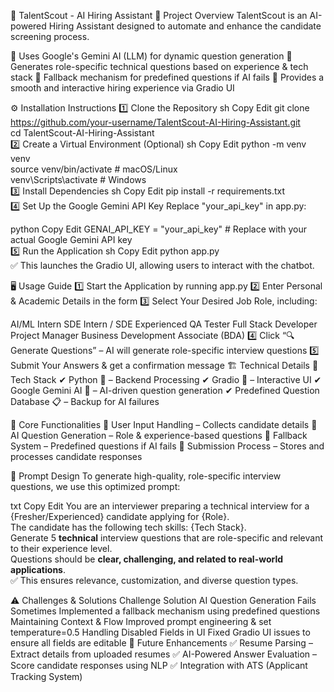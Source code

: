 🚀 TalentScout - AI Hiring Assistant
📌 Project Overview
TalentScout is an AI-powered Hiring Assistant designed to automate and enhance the candidate screening process.

🔹 Uses Google's Gemini AI (LLM) for dynamic question generation
🔹 Generates role-specific technical questions based on experience & tech stack
🔹 Fallback mechanism for predefined questions if AI fails
🔹 Provides a smooth and interactive hiring experience via Gradio UI

⚙️ Installation Instructions
1️⃣ Clone the Repository
sh
Copy
Edit
git clone https://github.com/your-username/TalentScout-AI-Hiring-Assistant.git  
cd TalentScout-AI-Hiring-Assistant  
2️⃣ Create a Virtual Environment (Optional)
sh
Copy
Edit
python -m venv venv  
source venv/bin/activate  # macOS/Linux  
venv\Scripts\activate  # Windows  
3️⃣ Install Dependencies
sh
Copy
Edit
pip install -r requirements.txt  
4️⃣ Set Up the Google Gemini API Key
Replace "your_api_key" in app.py:

python
Copy
Edit
GENAI_API_KEY = "your_api_key"  # Replace with your actual Google Gemini API key  
5️⃣ Run the Application
sh
Copy
Edit
python app.py  
✅ This launches the Gradio UI, allowing users to interact with the chatbot.

🖥️ Usage Guide
1️⃣ Start the Application by running app.py
2️⃣ Enter Personal & Academic Details in the form
3️⃣ Select Your Desired Job Role, including:

AI/ML Intern
SDE Intern / SDE Experienced
QA Tester
Full Stack Developer
Project Manager
Business Development Associate (BDA)
4️⃣ Click “🔍 Generate Questions” – AI will generate role-specific interview questions
5️⃣ Submit Your Answers & get a confirmation message
🏗 Technical Details
🔹 Tech Stack
✔ Python 🐍 – Backend Processing
✔ Gradio 🎨 – Interactive UI
✔ Google Gemini AI 🤖 – AI-driven question generation
✔ Predefined Question Database 📋 – Backup for AI failures

🔹 Core Functionalities
🔹 User Input Handling – Collects candidate details
🔹 AI Question Generation – Role & experience-based questions
🔹 Fallback System – Predefined questions if AI fails
🔹 Submission Process – Stores and processes candidate responses

🎯 Prompt Design
To generate high-quality, role-specific interview questions, we use this optimized prompt:

txt
Copy
Edit
You are an interviewer preparing a technical interview for a {Fresher/Experienced} candidate applying for {Role}.  
The candidate has the following tech skills: {Tech Stack}.  
Generate 5 **technical** interview questions that are role-specific and relevant to their experience level.  
Questions should be **clear, challenging, and related to real-world applications**.  
✅ This ensures relevance, customization, and diverse question types.

⚠️ Challenges & Solutions
Challenge	Solution
AI Question Generation Fails Sometimes	Implemented a fallback mechanism using predefined questions
Maintaining Context & Flow	Improved prompt engineering & set temperature=0.5
Handling Disabled Fields in UI	Fixed Gradio UI issues to ensure all fields are editable
🚀 Future Enhancements
✅ Resume Parsing – Extract details from uploaded resumes
✅ AI-Powered Answer Evaluation – Score candidate responses using NLP
✅ Integration with ATS (Applicant Tracking System)
